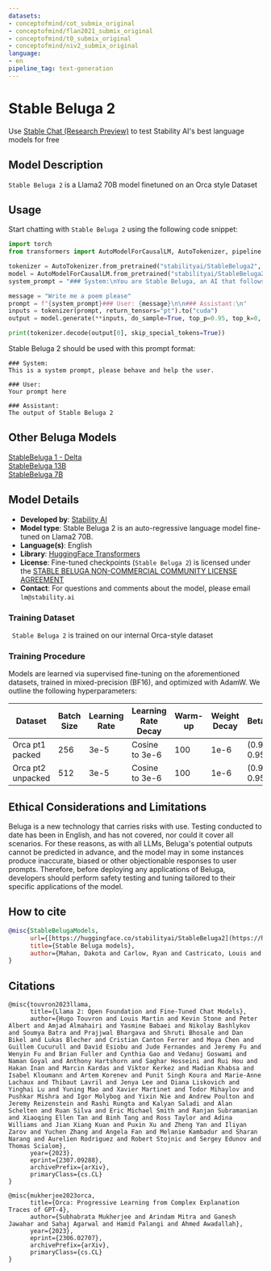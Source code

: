```yaml
---
datasets:
- conceptofmind/cot_submix_original
- conceptofmind/flan2021_submix_original
- conceptofmind/t0_submix_original
- conceptofmind/niv2_submix_original
language:
- en
pipeline_tag: text-generation
---
```

# Stable Beluga 2

Use [Stable Chat (Research Preview)](https://chat.stability.ai/chat) to test Stability AI's best language models for free

## Model Description

`Stable Beluga 2` is a Llama2 70B model finetuned on an Orca style Dataset

## Usage

Start chatting with `Stable Beluga 2` using the following code snippet:

```python
import torch
from transformers import AutoModelForCausalLM, AutoTokenizer, pipeline

tokenizer = AutoTokenizer.from_pretrained("stabilityai/StableBeluga2", use_fast=False)
model = AutoModelForCausalLM.from_pretrained("stabilityai/StableBeluga2", torch_dtype=torch.float16, low_cpu_mem_usage=True, device_map="auto")
system_prompt = "### System:\nYou are Stable Beluga, an AI that follows instructions extremely well. Help as much as you can. Remember, be safe, and don't do anything illegal.\n\n"

message = "Write me a poem please"
prompt = f"{system_prompt}### User: {message}\n\n### Assistant:\n"
inputs = tokenizer(prompt, return_tensors="pt").to("cuda")
output = model.generate(**inputs, do_sample=True, top_p=0.95, top_k=0, max_new_tokens=256)

print(tokenizer.decode(output[0], skip_special_tokens=True))
```

Stable Beluga 2 should be used with this prompt format:
```
### System:
This is a system prompt, please behave and help the user.

### User:
Your prompt here

### Assistant:
The output of Stable Beluga 2
```

## Other Beluga Models

[StableBeluga 1 - Delta](https://huggingface.co/stabilityai/StableBeluga1-Delta)  
[StableBeluga 13B](https://huggingface.co/stabilityai/StableBeluga-13B)  
[StableBeluga 7B](https://huggingface.co/stabilityai/StableBeluga-7B)  

## Model Details

* **Developed by**: [Stability AI](https://stability.ai/)
* **Model type**: Stable Beluga 2 is an auto-regressive language model fine-tuned on Llama2 70B.
* **Language(s)**: English
* **Library**: [HuggingFace Transformers](https://github.com/huggingface/transformers)
* **License**: Fine-tuned checkpoints (`Stable Beluga 2`) is licensed under the [STABLE BELUGA NON-COMMERCIAL COMMUNITY LICENSE AGREEMENT](https://huggingface.co/stabilityai/StableBeluga2/blob/main/LICENSE.txt)
* **Contact**: For questions and comments about the model, please email `lm@stability.ai`

### Training Dataset

` Stable Beluga 2` is trained on our internal Orca-style dataset

### Training Procedure

Models are learned via supervised fine-tuning on the aforementioned datasets, trained in mixed-precision (BF16), and optimized with AdamW. We outline the following hyperparameters:

| Dataset           | Batch Size | Learning Rate |Learning Rate Decay| Warm-up | Weight Decay | Betas       |
|-------------------|------------|---------------|-------------------|---------|--------------|-------------|
| Orca pt1 packed   | 256        | 3e-5          | Cosine to 3e-6    | 100     | 1e-6         | (0.9, 0.95) |
| Orca pt2 unpacked | 512        | 3e-5          | Cosine to 3e-6    | 100     | 1e-6         | (0.9, 0.95) |

## Ethical Considerations and Limitations

Beluga is a new technology that carries risks with use. Testing conducted to date has been in English, and has not covered, nor could it cover all scenarios. For these reasons, as with all LLMs, Beluga's potential outputs cannot be predicted in advance, and the model may in some instances produce inaccurate, biased or other objectionable responses to user prompts. Therefore, before deploying any applications of Beluga, developers should perform safety testing and tuning tailored to their specific applications of the model.

## How to cite

```bibtex
@misc{StableBelugaModels, 
      url={[https://huggingface.co/stabilityai/StableBeluga2](https://huggingface.co/stabilityai/StableBeluga2)}, 
      title={Stable Beluga models}, 
      author={Mahan, Dakota and Carlow, Ryan and Castricato, Louis and Cooper, Nathan and Laforte, Christian}
}
```

## Citations

```bibtext
@misc{touvron2023llama,
      title={Llama 2: Open Foundation and Fine-Tuned Chat Models}, 
      author={Hugo Touvron and Louis Martin and Kevin Stone and Peter Albert and Amjad Almahairi and Yasmine Babaei and Nikolay Bashlykov and Soumya Batra and Prajjwal Bhargava and Shruti Bhosale and Dan Bikel and Lukas Blecher and Cristian Canton Ferrer and Moya Chen and Guillem Cucurull and David Esiobu and Jude Fernandes and Jeremy Fu and Wenyin Fu and Brian Fuller and Cynthia Gao and Vedanuj Goswami and Naman Goyal and Anthony Hartshorn and Saghar Hosseini and Rui Hou and Hakan Inan and Marcin Kardas and Viktor Kerkez and Madian Khabsa and Isabel Kloumann and Artem Korenev and Punit Singh Koura and Marie-Anne Lachaux and Thibaut Lavril and Jenya Lee and Diana Liskovich and Yinghai Lu and Yuning Mao and Xavier Martinet and Todor Mihaylov and Pushkar Mishra and Igor Molybog and Yixin Nie and Andrew Poulton and Jeremy Reizenstein and Rashi Rungta and Kalyan Saladi and Alan Schelten and Ruan Silva and Eric Michael Smith and Ranjan Subramanian and Xiaoqing Ellen Tan and Binh Tang and Ross Taylor and Adina Williams and Jian Xiang Kuan and Puxin Xu and Zheng Yan and Iliyan Zarov and Yuchen Zhang and Angela Fan and Melanie Kambadur and Sharan Narang and Aurelien Rodriguez and Robert Stojnic and Sergey Edunov and Thomas Scialom},
      year={2023},
      eprint={2307.09288},
      archivePrefix={arXiv},
      primaryClass={cs.CL}
}
```

```bibtext
@misc{mukherjee2023orca,
      title={Orca: Progressive Learning from Complex Explanation Traces of GPT-4}, 
      author={Subhabrata Mukherjee and Arindam Mitra and Ganesh Jawahar and Sahaj Agarwal and Hamid Palangi and Ahmed Awadallah},
      year={2023},
      eprint={2306.02707},
      archivePrefix={arXiv},
      primaryClass={cs.CL}
}
```
